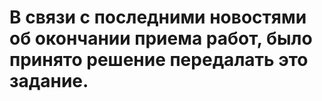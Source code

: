 # В связи с последними новостями об окончании приема работ, было принято решение передалать это задание.
